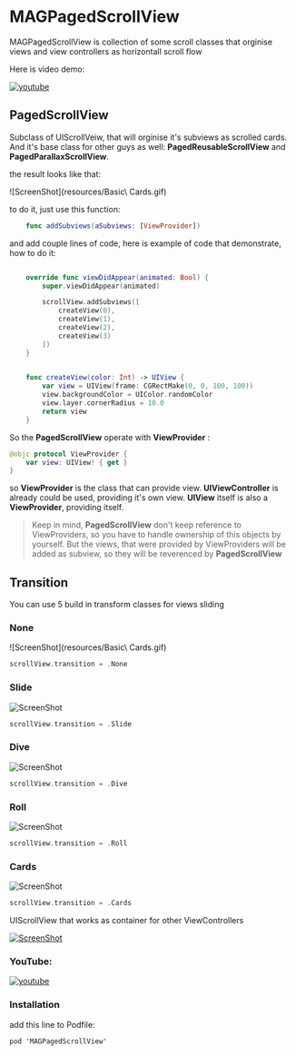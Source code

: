 # MAGPagedScrollView 
MAGPagedScrollView is collection of some scroll classes that orginise views and view controllers as horizontall scroll flow

Here is video demo:

[![youtube](http://img.youtube.com/vi/HgSKxQVIOq0/0.jpg)](http://www.youtube.com/watch?v=HgSKxQVIOq0)



## PagedScrollView
Subclass of UIScrollVeiw, that will orginise it's subviews as scrolled cards.
And it's base class for other guys as well: **PagedReusableScrollView** and **PagedParallaxScrollView**.

the result looks like that:

![ScreenShot](resources/Basic\ Cards.gif)

to do it, just use this function:

```swift
    func addSubviews(aSubviews: [ViewProvider])
```

and add couple lines of code, here is example of code that demonstrate, how to do it:

```swift

    override func viewDidAppear(animated: Bool) {
        super.viewDidAppear(animated)

        scrollView.addSubviews([
            createView(0),
            createView(1),
            createView(2),
            createView(3)
        ])
    }
    

    func createView(color: Int) -> UIView {
        var view = UIView(frame: CGRectMake(0, 0, 100, 100))
        view.backgroundColor = UIColor.randomColor
        view.layer.cornerRadius = 10.0
        return view
    }

```

So the **PagedScrollView** operate with **ViewProvider** :

```swift
@objc protocol ViewProvider {
    var view: UIView! { get }
}
```

so **ViewProvider** is the class that can provide view. **UIViewController** is already could be used, providing it's own view.
**UIView** itself is also a **ViewProvider**, providing itself.

> Keep in mind, **PagedScrollView** don't keep reference to ViewProviders, so you have to handle ownership of this objects by yourself. But the views, that were provided by ViewProviders will be added as subview, so they will be reverenced by **PagedScrollView**

## Transition

You can use 5 build in transform classes for views sliding

### None

![ScreenShot](resources/Basic\ Cards.gif)

```swift
scrollView.transition = .None
```

### Slide

![ScreenShot](resources/SlideDemo.gif)

```swift
scrollView.transition = .Slide
```

### Dive

![ScreenShot](resources/DiveDemo.gif)

```swift
scrollView.transition = .Dive
```

### Roll

![ScreenShot](resources/RollDemo.gif)

```swift
scrollView.transition = .Roll
```

### Cards

![ScreenShot](resources/CardsDemo.gif)

```swift
scrollView.transition = .Cards
```



UIScrollView that works as container for other ViewControllers

[![ScreenShot](resources/MAGPagedScrollViewDemo.gif)](https://raw.githubusercontent.com/MadAppGang/MAGPagedScrollView/master/resources/MAGPagedScrollViewDemo.mov)

### YouTube:
[![youtube](http://img.youtube.com/vi/4xZoOypS128/0.jpg)](http://www.youtube.com/watch?v=4xZoOypS128)


### Installation

add this line to Podfile:

    pod 'MAGPagedScrollView'

